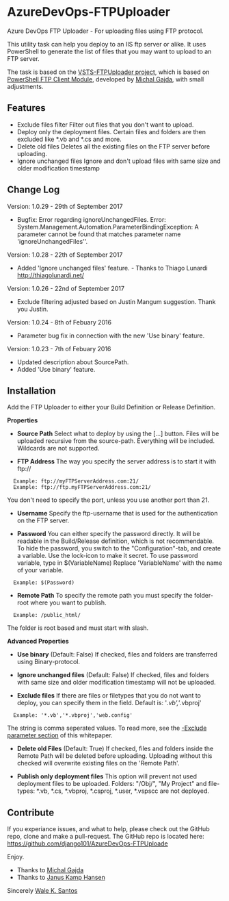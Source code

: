 # AzureDevOps-FTPUploader
Azure DevOps FTP Uploader - For uploading files using FTP protocol.

This utility task can help you deploy to an IIS ftp server or alike. It uses PowerShell to generate the list of files that you may want to upload to an FTP server.

The task is based on the [VSTS-FTPUploader project](https://github.com/januskh/VSTS-FTPUploader), which is based on [PowerShell FTP Client Module](https://gallery.technet.microsoft.com/scriptcenter/PowerShell-FTP-Client-db6fe0cb), developed by [Michal Gajda](https://social.technet.microsoft.com/profile/michalgajda/), with small adjustments.


## Features

 - Exclude files filter
 Filter out files that you don't want to upload.
 - Deploy only the deployment files. 
 Certain files and folders are then excluded like *.vb and *.cs and more.
 - Delete old files
 Deletes all the existing files on the FTP server before uploading.
 - Ignore unchanged files
 Ignore and don't upload files with same size and older modification timestamp

## Change Log

Version: 1.0.29 - 29th of September 2017
- Bugfix: Error regarding ignoreUnchangedFiles. Error: System.Management.Automation.ParameterBindingException: A parameter cannot be found that matches parameter name 'ignoreUnchangedFiles''.

Version: 1.0.28 - 22th of September 2017
 - Added 'Ignore unchanged files' feature. - Thanks to Thiago Lunardi http://thiagolunardi.net/

Version: 1.0.26 - 22nd of September 2017
- Exclude filtering adjusted based on Justin Mangum suggestion. Thank you Justin.
 
Version: 1.0.24 - 8th of Febuary 2016
- Parameter bug fix in connection with the new 'Use binary' feature.

Version: 1.0.23 - 7th of Febuary 2016
- Updated description about SourcePath.
- Added 'Use binary' feature.

 
## Installation

Add the FTP Uploader to either your Build Definition or Release Definition.

**Properties**

- **Source Path**
Select what to deploy by using the [...] button.
Files will be uploaded recursive from the source-path. Everything will be included. Wildcards are not supported.

- **FTP Address**
The way you specify the server address is to start it with ftp:// 
```
  Example: ftp://myFTPServerAddress.com:21/
  Example: ftp://ftp.myFTPServerAddress.com:21/
```
You don't need to specify the port, unless you use another port than 21.

- **Username**
Specify the ftp-username that is used for the authentication on the FTP server.

- **Password**
You can either specify the password directly. It will be readable in the Build/Release definition, which is not recommendable. To hide the password, you switch to the "Configuration"-tab, and create a variable. Use the lock-icon to make it secret.
To use password variable, type in $(VariableName)
Replace 'VariableName' with the name of your variable.
```
  Example: $(Password)
```

- **Remote Path**
To specify the remote path you must specify the folder-root where you want to publish.
```
  Example: /public_html/
```
The folder is root based and must start with slash.

**Advanced Properties**

- **Use binary** (Default: False)
If checked, files and folders are transferred using Binary-protocol.

- **Ignore unchanged files** (Default: False)
If checked, files and folders with same size and older modification timestamp will not be uploaded.

- **Exclude files**
If there are files or filetypes that you do not want to deploy, you can specify them in the field. Default is: '*.vb','*.vbproj'
```
  Example: '*.vb','*.vbproj','web.config'
```
The string is comma seperated values. To read more, see the [-Exclude parameter section](https://technet.microsoft.com/en-us/library/hh849800.aspx) of this whitepaper.

- **Delete old Files** (Default: True)
If checked, files and folders inside the Remote Path will be deleted before uploading.
Uploading without this checked will overwrite existing files on the 'Remote Path'.

- **Publish only deployment files** 
This option will prevent not used deployment files to be uploaded. Folders: "/Obj/", "My Project" and file-types: *.vb, *.cs, *.vbproj, *.csproj, *.user, *.vspscc are not deployed.

## Contribute

If you experiance issues, and what to help, please check out the GitHub repo, clone and make a pull-request. The GitHub repo is located here:
https://github.com/django101/AzureDevOps-FTPUploade
 
Enjoy.

- Thanks to [Michal Gajda](https://social.technet.microsoft.com/profile/michalgajda/)
- Thanks to [Janus Kamp Hansen](https://social.technet.microsoft.com/Profile/Janus%20Kamp%20Hansen)

Sincerely 
[Wale K. Santos](http://strateg.solutions)
